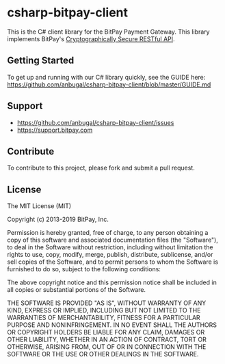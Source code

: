 csharp-bitpay-client
==================

This is the C# client library for the BitPay Payment Gateway.  This library implements BitPay's [Cryptographically Secure RESTful API](https://bitpay.com/api).


## Getting Started

To get up and running with our C# library quickly, see the GUIDE here: https://github.com/anbugal/csharp-bitpay-client/blob/master/GUIDE.md

## Support

* https://github.com/anbugal/csharp-bitpay-client/issues
* https://support.bitpay.com

## Contribute

To contribute to this project, please fork and submit a pull request.

## License

The MIT License (MIT)

Copyright (c) 2013-2019 BitPay, Inc.

Permission is hereby granted, free of charge, to any person obtaining a copy
of this software and associated documentation files (the "Software"), to deal
in the Software without restriction, including without limitation the rights
to use, copy, modify, merge, publish, distribute, sublicense, and/or sell
copies of the Software, and to permit persons to whom the Software is
furnished to do so, subject to the following conditions:

The above copyright notice and this permission notice shall be included in all
copies or substantial portions of the Software.

THE SOFTWARE IS PROVIDED "AS IS", WITHOUT WARRANTY OF ANY KIND, EXPRESS OR
IMPLIED, INCLUDING BUT NOT LIMITED TO THE WARRANTIES OF MERCHANTABILITY,
FITNESS FOR A PARTICULAR PURPOSE AND NONINFRINGEMENT. IN NO EVENT SHALL THE
AUTHORS OR COPYRIGHT HOLDERS BE LIABLE FOR ANY CLAIM, DAMAGES OR OTHER
LIABILITY, WHETHER IN AN ACTION OF CONTRACT, TORT OR OTHERWISE, ARISING FROM,
OUT OF OR IN CONNECTION WITH THE SOFTWARE OR THE USE OR OTHER DEALINGS IN THE
SOFTWARE.
